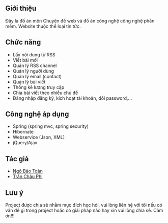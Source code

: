 ## Giới thiệu
Đây là đồ án môn Chuyên đề web và đồ án công nghệ công nghệ phần mềm. Website thuộc thể loại tin tức.

## Chức năng
- Lấy nội dung từ RSS
- Viết bài mới
- Quản lý RSS channel
- Quản lý người dùng
- Quản lý email (contact)
- Quản lý bài viết
- Thống kê lượng truy cập
- Chia bài viết theo nhiều chủ đề
- Đăng nhập đăng ký, kích hoạt tài khoản, đổi password,...

## Công nghệ áp dụng
- Spring (spring mvc, spring security)
- Hibernate
- Webservice (Json, XML)
- jQuery/Ajax

## Tác giả
- [Ngô Bảo Toàn]
- [Trần Châu Phi]

## Lưu ý
Project được chia sẻ nhằm mục đích học hỏi, vui lòng liên hệ với tôi nếu có vấn đề gì trong project hoặc có giải pháp nào hay xin vui lòng chia sẻ. Cảm ơn!!!

[//]:#
[Ngô Bảo Toàn]: <https://www.facebook.com/baotoan95>
[Trần Châu Phi]: <https://www.facebook.com/chauphi90>